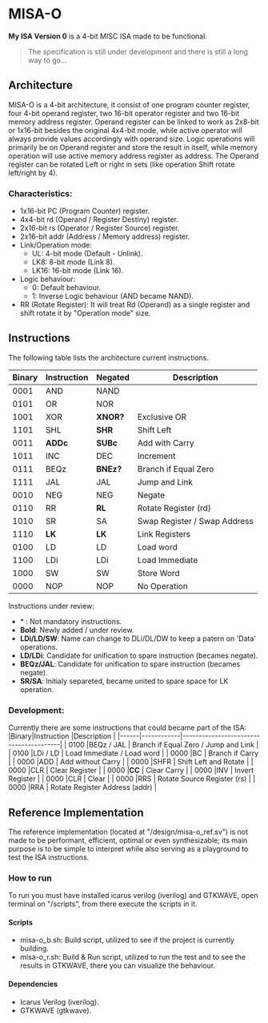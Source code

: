 # MISA-O
**My ISA Version 0** is a 4-bit MISC ISA made to be functional.
>The specification is still under development and there is still a long way to go...

## Architecture
MISA-O is a 4-bit architecture, it consist of one program counter register, four 4-bit operand register, two 16-bit operator register and two 16-bit memory address register. Operand register can be linked to work as 2x8-bit or 1x16-bit besides the original 4x4-bit mode, while active operator will always provide values accordingly with operand size. Logic operations will primarily be on Operand register and store the result in itself, while memory operation will use active memory address register as address. The Operand register can be rotated Left or right in sets (like operation Shift rotate left/right by 4).

### Characteristics:
- 1x16-bit PC (Program Counter) register.
- 4x4-bit rd (Operand / Register Destiny) register.
- 2x16-bit rs (Operator / Register Source) register.
- 2x16-bit addr (Address / Memory address) register.
- Link/Operation mode:
  - UL: 4-bit mode (Default - Unlink).
  - LK8: 8-bit mode (Link 8).
  - LK16: 16-bit mode (Link 16).
- Logic behaviour:
  - 0: Default behaviour.
  - 1: Inverse Logic behaviour (AND became NAND).
- RR (Rotate Register): It will treat Rd (Operand) as a single register and shift rotate it by "Operation mode" size.

## Instructions
The following table lists the architecture current instructions.

|Binary|Instruction |Negated     |Description                             |
|------|------------|------------|----------------------------------------|
| 0001 |AND         |NAND        |                                        |
| 0101 |OR          |NOR         |                                        |
| 1001 |XOR         |**XNOR?**   | Exclusive OR                           |
| 1101 |SHL         |**SHR**     | Shift Left                             |
| 0011 |**ADDc**    |**SUBc**    | Add with Carry                         |
| 1011 |INC         |DEC         | Increment                              |
| 0111 |BEQz        |**BNEz?**   | Branch if Equal Zero                   |
| 1111 |JAL         |JAL         | Jump and Link                          |
| 0010 |NEG         |NEG         | Negate                                 |
| 0110 |RR          |**RL**      | Rotate Register (rd)                   |
| 1010 |SR          |SA          | Swap Register / Swap Address           |
| 1110 |**LK**      |**LK**      | Link Registers                         |
| 0100 |LD          |LD          | Load word                              |
| 1100 |LDi         |LDi         | Load Immediate                         |
| 1000 |SW          |SW          | Store Word                             |
| 0000 |NOP         |NOP         | No Operation                           |

Instructions under review:
- \* : Not mandatory instructions.
- **Bold**: Newly added / under review.
- **LDi/LD/SW**: Name can change to DLi/DL/DW to keep a patern on 'Data' operations.
- **LD/LDi**: Candidate for unification to spare instruction (becames negate).
- **BEQz/JAL**: Candidate for unification to spare instruction (becames negate).
- **SR/SA**: Initialy separeted, became united to spare space for LK operation.

### Development:
Currently there are some instructions that could became part of the ISA:
|Binary|Instruction |Description                             |
|------|------------|----------------------------------------|
| 0100 |BEQz / JAL  | Branch if Equal Zero / Jump and Link   |
| 0100 |LDi / LD    | Load Immediate / Load word             |
| 0000 |BC          | Branch if Carry                        |
| 0000 |ADD         | Add without Carry                      |
| 0000 |SHFR        | Shift Left and Rotate                  |
| 0000 |CLR         | Clear Register                         |
| 0000 |**CC**      | Clear Carry                            |
| 0000 |INV         | Invert Register                        |
| 0000 |CLR         | Clear                                  |
| 0000 |RRS         | Rotate Source Register (rs)            |
| 0000 |RRA         | Rotate Register Address (addr)         |

## Reference Implementation
The reference implementation (located at "/design/misa-o_ref.sv") is not made to be performant, efficient, optimal or even synthesizable; its main purpose is to be simple to interpret while also serving as a playground to test the ISA instructions.

### How to run
To run you must have installed icarus verilog (iverilog) and GTKWAVE, open terminal on "/scripts", from there execute the scripts in it.

#### Scripts
- misa-o_b.sh: Build script, utilized to see if the project is currently building.
- misa-o_r.sh: Build & Run script, utilized to run the test and to see the results in GTKWAVE, there you can visualize the behaviour.

#### Dependencies
- Icarus Verilog (iverilog).
- GTKWAVE (gtkwave).
